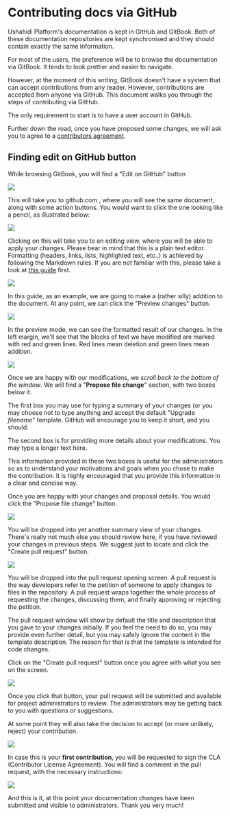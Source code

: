 # Contributing docs via GitHub

Ushahidi Platform's documentation is kept in GitHub and GitBook. Both of these documentation repositories are kept synchronised and they should contain exactly the same information.

For most of the users, the preference will be to browse the documentation via GitBook. It tends to look prettier and easier to navigate.

However, at the moment of this writing, GitBook doesn't have a system that can accept contributions from any reader. However, contributions are accepted from anyone via GitHub. This document walks you through the steps of contributing via GitHub.

The only requirement to start is to have a user account in GitHub.

Further down the road, once you have proposed some changes, we will ask you to agree to a [contributors agreement](https://docs.google.com/forms/d/e/1FAIpQLScqz\_EQbz\_CYlSHffnGx7p2GdqP23FmbACwocIWejEHYLyzdg/viewform).

## Finding edit on GitHub button

While browsing GitBook, you will find a "Edit on GitHub" button

![](<../../.gitbook/assets/github-1 (1) (1) (1).png>)

This will take you to github.com , where you will see the same document, along with some action buttons. You would want to click the one looking like a pencil, as illustrated below:

![](<../../.gitbook/assets/github-2 (2) (1) (2).png>)

Clicking on this will take you to an editing view, where you will be able to apply your changes. Please bear in mind that this is a plain text editor. Formatting (headers, links, lists, highlighted text, etc..) is achieved by following the Markdown rules. If you are not familiar with this, please take a look at [this guide](https://guides.github.com/features/mastering-markdown/) first.

![](<../../.gitbook/assets/github-3 (1).png>)

In this guide, as an example, we are going to make a (rather silly) addition to the document. At any point, we can click the "Preview changes" button.

![](<../../.gitbook/assets/github-4 (2).png>)

In the preview mode, we can see the formatted result of our changes. In the left margin, we'll see that the blocks of text we have modified are marked with red and green lines. Red lines mean deletion and green lines mean addition.

![](<../../.gitbook/assets/github-5 (1) (1) (2).png>)

Once we are happy with our modifications, we _scroll back to the bottom of the window_. We will find a "**Propose file change**" section, with two boxes below it.

The first box you may use for typing a summary of your changes (or you may choose not to type anything and accept the default "Upgrade _filename_" template. GitHub will encourage you to keep it short, and you should.

The second box is for providing more details about your modifications. You may type a longer text here.

This information provided in these two boxes is useful for the administrators so as to understand your motivations and goals when you chose to make the contribution. It is highly encouraged that you provide this information in a clear and concise way.

Once you are happy with your changes and proposal details. You would click the "Propose file change" button.

![](<../../.gitbook/assets/github-6 (1) (1) (1) (1).png>)

You will be dropped into yet another summary view of your changes. There's really not much else you should review here, if you have reviewed your changes in previous steps. We suggest just to locate and click the "Create pull request" button.

![](<../../.gitbook/assets/github-7 (2).png>)

You will be dropped into the pull request opening screen. A pull request is the way developers refer to the petition of someone to apply changes to files in the repository. A pull request wraps together the whole process of requesting the changes, discussing them, and finally approving or rejecting the petition.

The pull request window will show by default the title and description that you gave to your changes initially. If you feel the need to do so, you may provide even further detail, but you may safely ignore the content in the template description. The reason for that is that the template is intended for code changes.

Click on the "Create pull request" button once you agree with what you see on the screen.

![](<../../.gitbook/assets/github-8 (2).png>)

Once you click that button, your pull request will be submitted and available for project administrators to review. The administrators may be getting back to you with questions or suggestions.

At some point they will also take the decision to accept (or more unlikely, reject) your contribution.

![](<../../.gitbook/assets/github-9 (1) (1) (1) (1).png>)

In case this is your **first contribution**, you will be requested to sign the CLA (Contributor License Agreement). You will find a comment in the pull request, with the necessary instructions:

![](<../../.gitbook/assets/github-10 (1) (1) (2).png>)

And this is it, at this point your documentation changes have been submitted and visible to administrators. Thank you very much!
